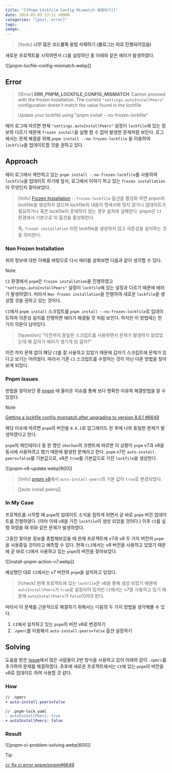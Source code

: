 ```yaml
---
title: "[[Pnpm Lockfile Config Mismatch 해결하기]]"
date: 2024-03-03 23:11 +0900
categories: "[post, error]"
tags: 
image:
---
```

> [!todo]
> **너무 많은 코드블록 용법 삭제하기 (블로그는 따로 진행되어있음)**

새로운 프로젝트를 시작하면서 `CI`를 설정하던 중 아래와 같은 에러가 발생하였다.

![[pnpm-locfile-config-mismatch.webp]]

## Error

> [!Error]
> **ERR_PNPM_LOCKFILE_CONFIG_MISMATCH**  
> Cannot proceed with the frozen installation. The current `"settings.autoInstallPeers"` configuration doesn't match the value found in the lockfile
> 
> Update your lockfile using "pnpm install --no-frozen-lockfile"

에러 로그에 따르면 현재 `"settings.autoInstallPeers"` 설정이 `lockfile`에 있는 정보와 다르기 때문에 `frozen install`을 실행 할 수 없어 발생한 문제처럼 보인다. 로그에서는 문제 해결을 위해 `pnpm install --no-frozen-lockfile` 을 이용하여 `lockfile`을 업데이트할 것을 권하고 있다.

## Approach
에러 로그에서 제안하고 있는 `pnpm install --no-frozen-lockfile`를 사용하여 `lockfile`을 업데이트 하기에 앞서, 로그에서 이야기 하고 있는 `frozen installation`이 무엇인지 찾아보았다. 

> [!info] [Frozen Installation](https://pnpm.io/next/cli/install#--frozen-lockfile)
> `--frozen-lockfile` 옵션을 활성화 하면 pnpm이 lockfile을 생성하지 않으며 lockfile의 내용이 명세서와 맞지 않거나 업데이트가 필요하거나 혹은 lockfile이 존재하지 않는 경우 설치에 실패한다. pnpm은 `CI` 환경에서 기본으로 이 옵션을 활성화한다.
> 
> 즉, `frozen installation` 이란 lockfile을 생성하지 않고 의존성을 설치하는 것을 의미한다.

### Non Frozen Installation
위의 정보에 대한 이해를 바탕으로 다시 에러를 살펴보면 다음과 같이 생각할 수 있다.

> [!note]
> `CI` 환경에서 `pnpm`은 `frozen installation`을 진행하였고 `"settings.autoInstallPeers"` 설정이 `lockfile`에 있는 설정과 다르기 때문에 에러가 발생하였다. 따라서 `Non frozen installation`을 진행하여 새로운 `lockfile`을 생성할 것을 권하고 있는 것이다.

`CI`에서 `pnpm install` 스크립트를 `pnpm install --no-frozen-lockfile`로 업데이트하여 의존성 설치를 진행하면 에러가 해결될 것 처럼 보인다. 하지만 이 방법에는 한 가지 의문이 남아있다. 

> [!question]
"이전까지 동일한 스크립트를 사용하면서 문제가 발생하지 않았었는데 왜 갑자기 에러가 생기게 된 걸까?"

이전 까지 문제 없이 해당 `CI`를 잘 사용하고 있었기 때문에 갑자기 스크립트에 문제가 있다고 보기는 어려웠다. 따라서 기존 `CI` 스크립트를 수정하는 것이 아닌 다른 방법을 찾아보게 되었다.

### Pnpm Issues
방법을 찾아보던 중 [pnpm](https://github.com/pnpm/pnpm/issues) 에 올라온 이슈를 통해 보다 명확한 이유와 해결방법을 알 수 있었다.

> [!note]
> [Getting a lockfile config mismatch after upgrading to version 8.6.1 #6649](https://github.com/pnpm/pnpm/issues/6649)

해당 이슈에 따르면 `pnpm`의 버전을 `8.6.1`로 업그레이드 한 후에 나와 동일한 문제가 발생하였다고 한다. 

`pnpm`의 메인테이너 중 한 명인 `zkochan`의 코멘트에 따르면 이 상황이 `pnpm` v7과 v8을 동시에 사용하려고 했기 때문에 발생한 문제라고 한다. `pnpm` v7은 `auto-install-peers=false`를 기본값으로,  v8은 `true`를 기본값으로 가진 `lockfile`을 생성한다.

![[pnpm-v8-update.webp|600]]

> [!info]
> [pnpm v8](https://github.com/orgs/pnpm/discussions/4967)에서 `auto-install-peers`의 기본 값이 `true`로 변경되었다.

> [[auto install peers]]
### In My Case
프로젝트를 시작할 때 `pnpm`의 업데이트 소식을 접하게 되면서 곧 바로 `pnpm` 버전 업데이트를 진행하였다. (아마 이때 v8을 가진 `lockfile`이 생성 되었을 것이다.) 이후 `CI`를 실행 하였을 때 위와 같은 문제가 발생하였다. 
 
그동안 찾아본 정보를 종합해보았을 때 현재 프로젝트에 v7과 v8 두 가지 버전의 `pnpm`을 사용중일 것이라고 예측할 수 있다. 현재 `CLI`에서는 v8 버전을 사용하고 있었기 때문에 곧 바로 `CI`에서 사용하고 있는 `pnpm`의 버전을 찾아보았다. 

![[install-pnpm-action-v7.webp]]

예상했던 대로 `CI`에서는 v7 버전의 `pnpm`을 설치하고 있었다.

> [!check]
> 현재 프로젝트에 있는 `lockfile`은 v8을 통해 생성 되었기 때문에 `autoInstallPeers`가 `true`로 설정되어 있지만 `CI`에서는 v7을 사용하고 있기 때문에 `autoInstallPeers`가 `false`이어야 한다. 

따라서 이 문제를 근본적으로 해결하기 위해서는 다음의 두 가지 방법을 생각해볼 수 있다.

1. `CI`에서 설치하고 있는 `pnpm`의 버전 v8로 변경하기
2. `.npmrc`를 이용해서 `auto-install-peers=false` 옵션 설정하기

## Solving
도움을 받은 [Issue](https://github.com/pnpm/pnpm/issues/6649)에서 많은 사람들이 2번 방식을 사용하고 있어 아래와 같이 `.npmrc`를 추가하여 문제를 해결하였다. 추후에 새로운 프로젝트에서는 `CI`에 있는 `pnpm`의 버전을 v8로 업데이트 하여 사용할 것 같다.
### How
```diff
// .npmrc
+ auto-install.peers=false
```

```diff
// .pnpm-lock.yaml
- autoInstallPeers: true
+ autoInstallPeers: false
```

### Result

![[pnpm-ci-problem-solving.webp|600]]

> [!tip]
> [ci: fix ci error pnpm/pnpm#6649](https://github.com/L2HYUNN/frontend-info/pull/1/commits/04b23ba3c59a7fb6727938cca33d8dbb129621d7)












